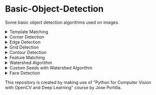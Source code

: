 # Basic-Object-Detection
Some basic object detection algorithms used on images. 

<details>
  <summary>Template Matching</summary>

 <p align="center">
  <img src="template_matching_example.png" width="50%">.
</p>

<p align="center">
  <img src="template_matching_example2.png" width="50%">.
</p>
</details>

<details>
  <summary>Corner Detection</summary>

 <p align="center">
  <img src="corner_detection_example.png" width="50%">.
</p>
</details>

<details>
  <summary>Edge Detection</summary>

 <p align="center">
  <img src="edge_detection_example.png" width="50%">.
</p>
</details>

<details>
  <summary>Grid Detection</summary>

 <p align="center">
  <img src="grid_detection_example.png" width="50%">.
</p>
</details>

<details>
  <summary>Contour Detection</summary>

 <p align="center">
  <img src="contour_detection_example.png" width="50%">.
</p>
</details>

<details>
  <summary>Feature Matching</summary>

 <p align="center">
  <img src="feature_matching_example.png" width="50%">.
</p>
</details>

<details>
  <summary>Watershed Algorithm</summary>

 <p align="center">
  <img src="watershed_algorithm_example.png" width="50%">.
</p>
</details>

<details>
  <summary>Custom Seeds with Watershed Algorithm</summary>

 <p align="center">
  <img src="tcustom_watershed_example.png" width="50%">.
</p>
</details>

<details>
  <summary>Face Detection</summary>

 <p align="center">
  <img src="face_detection_example.png" width="50%">.
</p>
</details>


This repository is created by making use of "Python for Computer Vision with OpenCV and Deep Learning" course by Jose Portilla.

